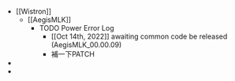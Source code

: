 - [[Wistron]]
	- [[AegisMLK]]
		- TODO Power Error Log
			- [[Oct 14th, 2022]] awaiting common code be released (AegisMLK_00.00.09)
			- 補一下PATCH
-
-